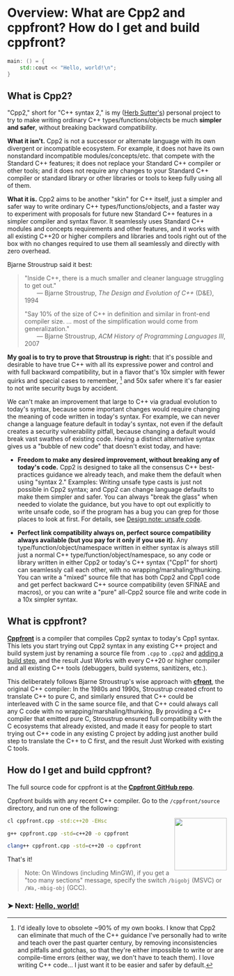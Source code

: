
# Overview: What are Cpp2 and cppfront? How do I get and build cppfront?

``` cpp title="hello.cpp2"
main: () = {
    std::cout << "Hello, world!\n";
}
```

## <a id="what-is-cpp2"></a> What is Cpp2?

"Cpp2," short for "C++ syntax 2," is my ([Herb Sutter's](https://github.com/hsutter)) personal project to try to make writing ordinary C++ types/functions/objects be much **simpler and safer**, without breaking backward compatibility.

**What it isn't.** Cpp2 is not a successor or alternate language with its own divergent or incompatible ecosystem. For example, it does not have its own nonstandard incompatible modules/concepts/etc. that compete with the Standard C++ features; it does not replace your Standard C++ compiler or other tools; and it does not require any changes to your Standard C++ compiler or standard library or other libraries or tools to keep fully using all of them.

**What it is.** Cpp2 aims to be another "skin" for C++ itself, just a simpler and safer way to write ordinary C++ types/functions/objects, and a faster way to experiment with proposals for future new Standard C++ features in a simpler compiler and syntax flavor. It seamlessly uses Standard C++ modules and concepts requirements and other features, and it works with all existing C++20 or higher compilers and libraries and tools right out of the box with no changes required to use them all seamlessly and directly with zero overhead.

 Bjarne Stroustrup said it best:

 > "Inside C++, there is a much smaller and cleaner language struggling to get out." <br>&emsp;&emsp;— Bjarne Stroustrup, _The Design and Evolution of C++_ (D&E), 1994
>
> "Say 10% of the size of C++ in definition and similar in front-end compiler size. ... most of the simplification would come from generalization." <br>&emsp;&emsp;— Bjarne Stroustrup, _ACM History of Programming Languages III_, 2007

**My goal is to try to prove that Stroustrup is right:** that it's possible and desirable to have true C++ with all its expressive power and control and with full backward compatibility, but in a flavor that's 10x simpler with fewer quirks and special cases to remember, [^simpler] and 50x safer where it's far easier to not write security bugs by accident.

We can't make an improvement that large to C++ via gradual evolution to today's syntax, because some important changes would require changing the meaning of code written in today's syntax. For example, we can never change a language feature default in today's syntax, not even if the default creates a security vulnerability pitfall, because changing a default would break vast swathes of existing code. Having a distinct alternative syntax gives us a "bubble of new code" that doesn't exist today, and have:

- **Freedom to make any desired improvement, without breaking any of today's code.** Cpp2 is designed to take all the consensus C++ best-practices guidance we already teach, and make them the default when using "syntax 2." Examples: Writing unsafe type casts is just not possible in Cpp2 syntax; and Cpp2 can change language defaults to make them simpler and safer. You can always "break the glass" when needed to violate the guidance, but you have to opt out explicitly to write unsafe code, so if the program has a bug you can grep for those places to look at first. For details, see [Design note: unsafe code](https://github.com/hsutter/cppfront/wiki/Design-note%3A-Unsafe-code).

- **Perfect link compatibility always on, perfect source compatibility always available (but you pay for it only if you use it).** Any type/function/object/namespace written in either syntax is always still just a normal C++ type/function/object/namespace, so any code or library written in either Cpp2 or today's C++ syntax ("Cpp1" for short) can seamlessly call each other, with no wrapping/marshaling/thunking. You can write a "mixed" source file that has both Cpp2 and Cpp1 code and get perfect backward C++ source compatibility (even SFINAE and macros), or you can write a "pure" all-Cpp2 source file and write code in a 10x simpler syntax.


## <a id="what-is-cppfront"></a> What is cppfront?

[**Cppfront**](https://github.com/hsutter/cppfront) is a compiler that compiles Cpp2 syntax to today's Cpp1 syntax. This lets you start trying out Cpp2 syntax in any existing C++ project and build system just by renaming a source file from `.cpp` to `.cpp2` and [adding a build step](integration.md), and the result Just Works with every C++20 or higher compiler and all existing C++ tools (debuggers, build systems, sanitizers, etc.).

This deliberately follows Bjarne Stroustrup's wise approach with [**cfront**](https://en.wikipedia.org/wiki/Cfront), the original C++ compiler: In the 1980s and 1990s, Stroustrup created cfront to translate C++ to pure C, and similarly ensured that C++ could be interleaved with C in the same source file, and that C++ could always call any C code with no wrapping/marshaling/thunking. By providing a C++ compiler that emitted pure C, Stroustrup ensured full compatibility with the C ecosystems that already existed, and made it easy for people to start trying out C++ code in any existing C project by adding just another build step to translate the C++ to C first, and the result Just Worked with existing C tools.


## <a id="build-cppfront"></a> How do I get and build cppfront?

The full source code for cppfront is at the [**Cppfront GitHub repo**](https://github.com/hsutter/cppfront).

Cppfront builds with any recent C++ compiler. Go to the `/cppfront/source` directory, and run one of the following:

<image align="right" width="120" src="https://user-images.githubusercontent.com/1801526/188906112-ef377a79-b6a9-4a30-b318-10b51d8ea934.png">

``` bash title="MSVC build instructions (Visual Studio 2019 version 16.11 or higher)"
cl cppfront.cpp -std:c++20 -EHsc
```

``` bash title="GCC build instructions (GCC 10 or higher)"
g++ cppfront.cpp -std=c++20 -o cppfront
```

``` bash title="Clang build instructions (Clang 12 or higher)"
clang++ cppfront.cpp -std=c++20 -o cppfront
```

That's it!

> Note: On Windows (including MinGW), if you get a "too many sections" message, specify the switch `/bigobj` (MSVC) or `/Wa,-mbig-obj` (GCC).


### &#10148; Next: [Hello, world!](hello-world.md)


[^simpler]: I'd ideally love to obsolete ~90% of my own books. I know that Cpp2 can eliminate that much of the C++ guidance I've personally had to write and teach over the past quarter century, by removing inconsistencies and pitfalls and gotchas, so that they're either impossible to write or are compile-time errors (either way, we don't have to teach them). I love writing C++ code... I just want it to be easier and safer by default.

